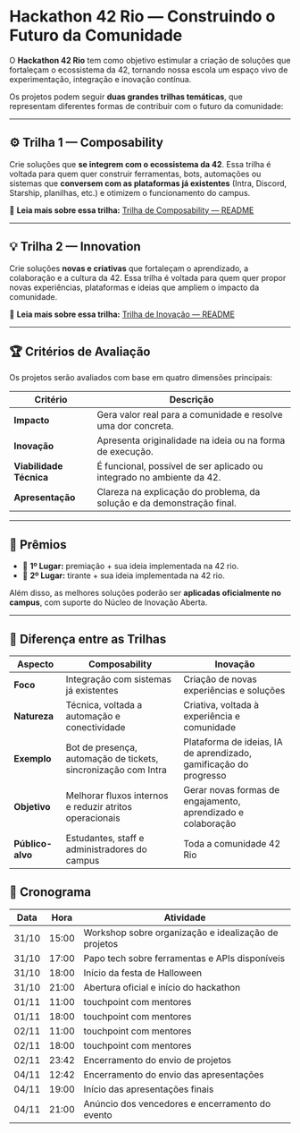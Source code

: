 # Hackathon 42 Rio — Construindo o Futuro da Comunidade

O **Hackathon 42 Rio** tem como objetivo estimular a criação de soluções que fortaleçam o ecossistema da 42, tornando nossa escola um espaço vivo de experimentação, integração e inovação contínua.

Os projetos podem seguir **duas grandes trilhas temáticas**, que representam diferentes formas de contribuir com o futuro da comunidade:

---

## ⚙️ Trilha 1 — Composability

Crie soluções que **se integrem com o ecossistema da 42**.
Essa trilha é voltada para quem quer construir ferramentas, bots, automações ou sistemas que **conversem com as plataformas já existentes** (Intra, Discord, Starship, planilhas, etc.) e otimizem o funcionamento do campus.

🔗 **Leia mais sobre essa trilha:** [Trilha de Composability — README](./composability/README.md)

---

## 💡 Trilha 2 — Innovation

Crie soluções **novas e criativas** que fortaleçam o aprendizado, a colaboração e a cultura da 42.
Essa trilha é voltada para quem quer propor novas experiências, plataformas e ideias que ampliem o impacto da comunidade.

🔗 **Leia mais sobre essa trilha:** [Trilha de Inovação — README](./innovation/README.md)

---

## 🏆 Critérios de Avaliação

Os projetos serão avaliados com base em quatro dimensões principais:

| Critério | Descrição |
|-----------|------------|
| **Impacto** | Gera valor real para a comunidade e resolve uma dor concreta. |
| **Inovação** | Apresenta originalidade na ideia ou na forma de execução. |
| **Viabilidade Técnica** | É funcional, possível de ser aplicado ou integrado no ambiente da 42. |
| **Apresentação** | Clareza na explicação do problema, da solução e da demonstração final. |

---

## 🎁 Prêmios

- 🥇 **1º Lugar:** premiação + sua ideia implementada na 42 rio.
- 🥈 **2º Lugar:** tirante + sua ideia implementada na 42 rio.

Além disso, as melhores soluções poderão ser **aplicadas oficialmente no campus**, com suporte do Núcleo de Inovação Aberta.

---

## 🧠 Diferença entre as Trilhas

| Aspecto | **Composability** | **Inovação** |
|----------|------------------|--------------|
| **Foco** | Integração com sistemas já existentes | Criação de novas experiências e soluções |
| **Natureza** | Técnica, voltada a automação e conectividade | Criativa, voltada à experiência e comunidade |
| **Exemplo** | Bot de presença, automação de tickets, sincronização com Intra | Plataforma de ideias, IA de aprendizado, gamificação do progresso |
| **Objetivo** | Melhorar fluxos internos e reduzir atritos operacionais | Gerar novas formas de engajamento, aprendizado e colaboração |
| **Público-alvo** | Estudantes, staff e administradores do campus | Toda a comunidade 42 Rio |

## 📅 Cronograma

| Data | Hora | Atividade |
|------|------|-----------|
|31/10| 15:00 | Workshop sobre organização e idealização de projetos |
|31/10| 17:00 | Papo tech sobre ferramentas e APIs disponíveis |
|31/10| 18:00 | Início da festa de Halloween |
|31/10| 21:00 | Abertura oficial e início do hackathon |
|01/11| 11:00 | touchpoint com mentores |
|01/11| 18:00 | touchpoint com mentores |
|02/11| 11:00 | touchpoint com mentores |
|02/11| 18:00 | touchpoint com mentores |
|02/11| 23:42 | Encerramento do envio de projetos |
|04/11| 12:42 | Encerramento do envio das apresentações |
|04/11| 19:00 | Início das apresentações finais |
|04/11| 21:00 | Anúncio dos vencedores e encerramento do evento |
